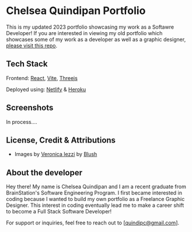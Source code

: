 # Chelsea Quindipan Portfolio

This is my updated 2023 portfolio showcasing my work as a Softawre Developer! If you are interested in viewing my old portfolio which showcases some of my work as a developer as well as a graphic designer, [please visit this repo](https://github.com/quindipc/Chelseas-Front-End-Website).

## Tech Stack

Frontend: [React](https://react.dev/), [Vite](https://vitejs.dev/), [Threejs](https://threejs.org/)

Deployed using: [Netlify](https://www.netlify.com/?attr=homepage-modal) & [Heroku](https://www.heroku.com/)

## Screenshots

In process....

## License, Credit & Attributions

- Images by [Veronica Iezzi](https://blush.design/artists/aG3vXzI3xdJ5mZlbaG9Q/veronica-iezzi) by [Blush](https://blush.design/)

## About the developer

Hey there! My name is Chelsea Quindipan and I am a recent graduate from BrainStation's Software Engineering Program. I first became interested in coding because I wanted to build my own portfolio as a Freelance Graphic Designer. This interest in coding eventually lead me to make a career shift to become a Full Stack Software Developer! 

For support or inquiries, feel free to reach out to [quindipc@gmail.com].

